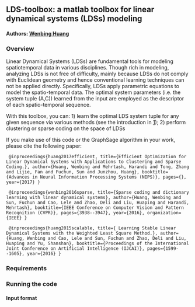 ## LDS-toolbox: a matlab toolbox for linear dynamical systems (LDSs) modeling

#### Authors: [Wenbing Huang](https://sites.google.com/site/wenbinghuangshomepage/)

### Overview

Linear Dynamical Systems (LDSs) are fundamental tools for modeling spatiotemporal data in various disciplines. 
Though rich in modeling, analyzing LDSs is not free of difficulty, mainly because LDSs do not comply with Euclidean geometry
and hence conventional learning techniques can not be applied directly. Specifically, LDSs apply parametric equations to model
the spatio-temporal data. The optimal system parameters (i.e. the system tuple (A,C)) learned from the input are employed as
the descriptor of each spatio-temporal sequence. 

With this toolbox, you can: 1) learn the optimal LDS system tuple for any given sequence via various methods (see the introduction in [1](https://pdfs.semanticscholar.org/feee/da4ef6adcf49207b3509bd1fc38765d21ea6.pdf)); 2) perform clustering or sparse coding on the space of LDSs  

If you make use of this code or the GraphSage algorithm in your work, please cite the following paper:

     @inproceedings{huang2017efficient, title={Efficient Optimization for Linear Dynamical Systems with Applications to Clustering and Sparse Coding.}, author={Huang, Wenbing and Mehrtash, Harandi and Tong, Zhang and Lijie, Fan and Fuchun, Sun and Junzhou, Huang}, booktitle={Advances in Neural Information Processing Systems (NIPS)}, pages={}, year={2017} } 

     @inproceedings{wenbing2016sparse, title={Sparse coding and dictionary learning with linear dynamical systems}, author={Huang, Wenbing and Sun, Fuchun and Cao, Lele and Zhao, Deli and Liu, Huaping and Harandi, Mehrtash}, booktitle={IEEE Conference on Computer Vision and Pattern Recognition (CVPR)}, pages={3938--3947}, year={2016}, organization={IEEE} } 

     @inproceedings{huang2015scalable, title={ Learning Stable Linear Dynamical Systems with the Weighted Least Square Method.}, author={Huang, Wenbing and Cao, Lele and Sun, Fuchun and Zhao, Deli and Liu, Huaping and Yu, Shanshan}, booktitle={Proceedings of the International Joint Conference on Artificial Intelligence (IJCAI)}, pages={1599--1605}, year={2016} }

### Requirements


### Running the code



#### Input format

